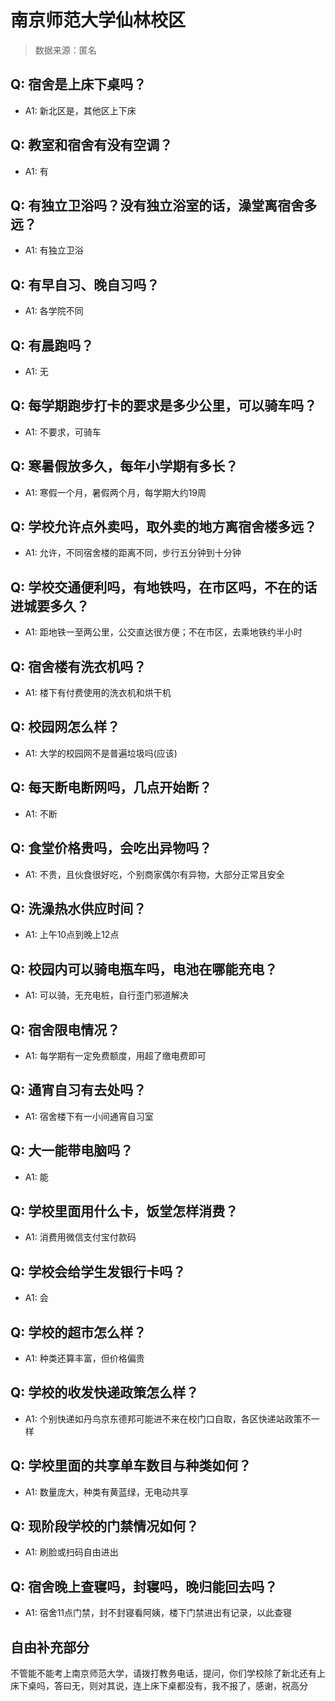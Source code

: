 # 南京师范大学仙林校区

> 数据来源：匿名

## Q: 宿舍是上床下桌吗？

- A1: 新北区是，其他区上下床

## Q: 教室和宿舍有没有空调？

- A1: 有

## Q: 有独立卫浴吗？没有独立浴室的话，澡堂离宿舍多远？

- A1: 有独立卫浴

## Q: 有早自习、晚自习吗？

- A1: 各学院不同

## Q: 有晨跑吗？

- A1: 无

## Q: 每学期跑步打卡的要求是多少公里，可以骑车吗？

- A1: 不要求，可骑车

## Q: 寒暑假放多久，每年小学期有多长？

- A1: 寒假一个月，暑假两个月，每学期大约19周

## Q: 学校允许点外卖吗，取外卖的地方离宿舍楼多远？

- A1: 允许，不同宿舍楼的距离不同，步行五分钟到十分钟

## Q: 学校交通便利吗，有地铁吗，在市区吗，不在的话进城要多久？

- A1: 距地铁一至两公里，公交直达很方便；不在市区，去乘地铁约半小时

## Q: 宿舍楼有洗衣机吗？

- A1: 楼下有付费使用的洗衣机和烘干机

## Q: 校园网怎么样？

- A1: 大学的校园网不是普遍垃圾吗(应该)

## Q: 每天断电断网吗，几点开始断？

- A1: 不断

## Q: 食堂价格贵吗，会吃出异物吗？

- A1: 不贵，且伙食很好吃，个别商家偶尔有异物，大部分正常且安全

## Q: 洗澡热水供应时间？

- A1: 上午10点到晚上12点

## Q: 校园内可以骑电瓶车吗，电池在哪能充电？

- A1: 可以骑，无充电桩，自行歪门邪道解决

## Q: 宿舍限电情况？

- A1: 每学期有一定免费额度，用超了缴电费即可

## Q: 通宵自习有去处吗？

- A1: 宿舍楼下有一小间通宵自习室

## Q: 大一能带电脑吗？

- A1: 能

## Q: 学校里面用什么卡，饭堂怎样消费？

- A1: 消费用微信支付宝付款码

## Q: 学校会给学生发银行卡吗？

- A1: 会

## Q: 学校的超市怎么样？

- A1: 种类还算丰富，但价格偏贵

## Q: 学校的收发快递政策怎么样？

- A1: 个别快递如丹鸟京东德邦可能进不来在校门口自取，各区快递站政策不一样

## Q: 学校里面的共享单车数目与种类如何？

- A1: 数量庞大，种类有黄蓝绿，无电动共享

## Q: 现阶段学校的门禁情况如何？

- A1: 刷脸或扫码自由进出

## Q: 宿舍晚上查寝吗，封寝吗，晚归能回去吗？

- A1: 宿舍11点门禁，封不封寝看阿姨，楼下门禁进出有记录，以此查寝

## 自由补充部分

不管能不能考上南京师范大学，请拨打教务电话，提问，你们学校除了新北还有上床下桌吗，答曰无，则对其说，连上床下桌都没有，我不报了，感谢，祝高分